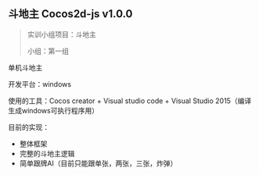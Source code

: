 ## 斗地主 Cocos2d-js v1.0.0

> 实训小组项目：斗地主
>
> 小组：第一组

单机斗地主

开发平台：windows

使用的工具：Cocos creator + Visual studio code + Visual Studio 2015（编译生成windows可执行程序用）

目前的实现：

* 整体框架
* 完整的斗地主逻辑
* 简单跟牌AI（目前只能跟单张，两张，三张，炸弹）